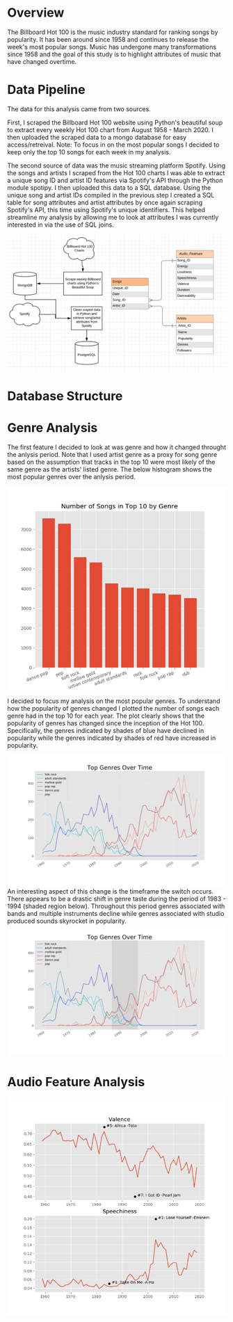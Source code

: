 # Overview 

The Billboard Hot 100 is the music industry standard for ranking songs by popularity. It has been around since 1958 and continues to release the week's most popular songs. Music has undergone many transformations since 1958 and the goal of this study is to highlight attributes of music that have changed overtime. 

# Data Pipeline 

The data for this analysis came from two sources. 

First, I scraped the Billboard Hot 100 website using Python's beautiful soup to extract every weekly Hot 100 chart from  August 1958 - March 2020. I then uploaded the scraped data to a mongo database for easy access/retreival. Note: To focus in on the most popular songs I decided to keep only the top 10 songs for each week in my analysis. 

The second source of data was the music streaming platform Spotify. Using the songs and artists I scraped from the Hot 100 charts I was able to extract a unique song ID and artist ID features via Spotify's API through the Python module spotipy. I  then uploaded this data to a SQL database. Using the unique song and artist IDs compiled in the previous step I created a SQL table for song attributes and artist attributes by once again scraping Spotify's API, this time using Spotify's unique identifiers. This helped streamline my analysis by allowing me to look at attributes I was currently interested in via the use of SQL joins.

![](/images/flow_relationship.png)

# Database Structure 

# Genre Analysis 

The first feature I decided to look at was genre and how it changed throught the anlysis period. Note that I used artist genre as a proxy for song genre based on the assumption that tracks in the top 10 were most likely of the same genre as the artists' listed genre. The below histogram shows the most popular genres over the anlysis period. 


![](/images/genre_histogram.png)

I decided to focus my analysis on the most popular genres. To understand how the popularity of genres changed I plotted the number of songs each genre had in the top 10 for each year. The plot clearly shows that the popularity of genres has changed since the inception of the Hot 100. Specifically, the genres indicated by shades of blue have declined in popularity while the genres indicated by shades of red have increased in popularity. 

![](/images/top_genres_over_time.png)
An interesting aspect of this change is the timeframe the switch occurs. There appears to be a drastic shift in genre taste during the period of 1983 - 1994 (shaded region below). Throughout this period genres associated with bands and multiple instruments decline while genres associated with studio produced sounds skyrocket in popularity.  
![](/images/top_genres_over_time_2.png)

# Audio Feature Analysis 

![](/images/valance_speechiness.png)
